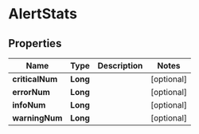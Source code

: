 # AlertStats

## Properties
Name | Type | Description | Notes
------------ | ------------- | ------------- | -------------
**criticalNum** | **Long** |  |  [optional]
**errorNum** | **Long** |  |  [optional]
**infoNum** | **Long** |  |  [optional]
**warningNum** | **Long** |  |  [optional]
